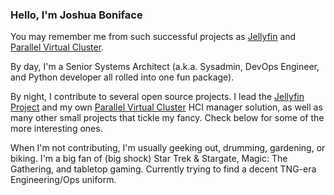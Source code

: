### Hello, I'm Joshua Boniface

You may remember me from such successful projects as [Jellyfin](https://github.com/jellyfin) and [Parallel Virtual Cluster](https://github.com/parallelvirtualcluster).

By day, I'm a Senior Systems Architect (a.k.a. Sysadmin, DevOps Engineer, and Python developer all rolled into one fun package).

By night, I contribute to several open source projects. I lead the [Jellyfin Project](https://jellyfin.org) and my own [Parallel Virtual Cluster](https://docs.parallelvirtualcluster.org) HCI manager solution, as well as many other small projects that tickle my fancy. Check below for some of the more interesting ones.

When I'm not contributing, I'm usually geeking out, drumming, gardening, or biking. I'm a big fan of (big shock) Star Trek & Stargate, Magic: The Gathering, and tabletop gaming. Currently trying to find a decent TNG-era Engineering/Ops uniform.
